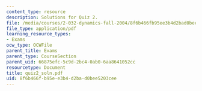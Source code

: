 ```yaml
---
content_type: resource
description: Solutions for Quiz 2.
file: /media/courses/2-032-dynamics-fall-2004/8f6b466fb95ee3b4d2bad0bee5203cee_quiz2_soln.pdf
file_type: application/pdf
learning_resource_types:
- Exams
ocw_type: OCWFile
parent_title: Exams
parent_type: CourseSection
parent_uid: 66875efc-5c9d-2bc4-0ab0-6aa8641052cc
resourcetype: Document
title: quiz2_soln.pdf
uid: 8f6b466f-b95e-e3b4-d2ba-d0bee5203cee
---
```

